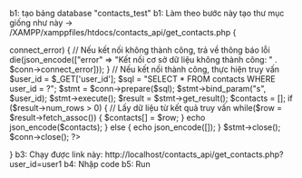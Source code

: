 b1: tạo bảng database "contacts_test"
b1: Làm theo bước này tạo thư mục giống như này -> /XAMPP/xamppfiles/htdocs/contacts_api/get_contacts.php
{
<?php
header('Content-Type: application/json');

// Thay đổi thông tin kết nối cơ sở dữ liệu của bạn
$servername = "localhost"; // hoặc địa chỉ IP của máy chủ
$username = "root"; // tên người dùng (thay đổi nếu cần)
$password = ""; // mật khẩu (thay đổi nếu cần)
$dbname = "contacts_test"; // tên cơ sở dữ liệu

// Tạo kết nối
$conn = new mysqli($servername, $username, $password, $dbname);

// Kiểm tra kết nối
if ($conn->connect_error) {
    // Nếu kết nối không thành công, trả về thông báo lỗi
    die(json_encode(["error" => "Kết nối cơ sở dữ liệu không thành công: " . $conn->connect_error]));
}

// Nếu kết nối thành công, thực hiện truy vấn
$user_id = $_GET['user_id'];
$sql = "SELECT * FROM contacts WHERE user_id = ?";
$stmt = $conn->prepare($sql);
$stmt->bind_param("s", $user_id);
$stmt->execute();
$result = $stmt->get_result();

$contacts = [];
if ($result->num_rows > 0) {
    // Lấy dữ liệu từ kết quả truy vấn
    while($row = $result->fetch_assoc()) {
        $contacts[] = $row;
    }
    echo json_encode($contacts);
} else {
    echo json_encode([]);
}

$stmt->close();
$conn->close();
?>
}
b3: Chạy được link này: http://localhost/contacts_api/get_contacts.php?user_id=user1
b4: Nhập code 
b5: Run





